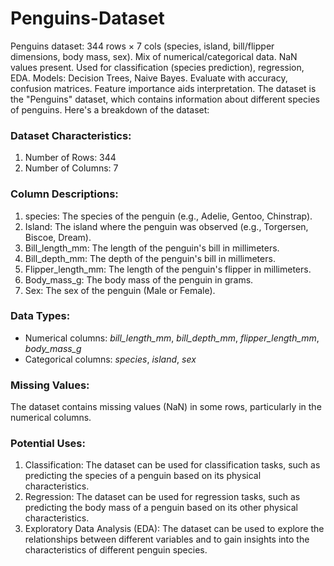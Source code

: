 # Penguins-Dataset
Penguins dataset: 344 rows × 7 cols (species, island, bill/flipper dimensions, body mass, sex). Mix of numerical/categorical data. NaN values present. Used for classification (species prediction), regression, EDA. Models: Decision Trees, Naive Bayes. Evaluate with accuracy, confusion matrices. Feature importance aids interpretation.
The dataset is the "Penguins" dataset, which contains information about different species of penguins. Here's a breakdown of the dataset:

### Dataset Characteristics:

1. Number of Rows: 344
2. Number of Columns: 7

### Column Descriptions:

1. species: The species of the penguin (e.g., Adelie, Gentoo, Chinstrap).
2. Island: The island where the penguin was observed (e.g., Torgersen, Biscoe, Dream).
3. Bill_length_mm: The length of the penguin's bill in millimeters.
4. Bill_depth_mm: The depth of the penguin's bill in millimeters.
5. Flipper_length_mm: The length of the penguin's flipper in millimeters.
6. Body_mass_g: The body mass of the penguin in grams.
7. Sex: The sex of the penguin (Male or Female).

### Data Types:

- Numerical columns: *bill_length_mm*, *bill_depth_mm*, *flipper_length_mm*, *body_mass_g*
- Categorical columns: *species*, *island*, *sex*

### Missing Values:

The dataset contains missing values (NaN) in some rows, particularly in the numerical columns.

### Potential Uses:

1. Classification: The dataset can be used for classification tasks, such as predicting the species of a penguin based on its physical characteristics.
2. Regression: The dataset can be used for regression tasks, such as predicting the body mass of a penguin based on its other physical characteristics.
3. Exploratory Data Analysis (EDA): The dataset can be used to explore the relationships between different variables and to gain insights into the characteristics of different penguin species.
